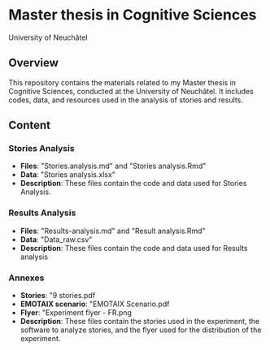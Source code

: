 # Master thesis in Cognitive Sciences
University of Neuchâtel

## Overview
This repository contains the materials related to my Master thesis in Cognitive Sciences, conducted at the University of Neuchâtel. It includes codes, data, and resources used in the analysis of stories and results.

## Content

### Stories Analysis
- **Files**: "Stories.analysis.md" and "Stories analysis.Rmd"
- **Data**: "Stories analysis.xlsx"
- **Description**: These files contain the code and data used for Stories Analysis.

### Results Analysis
- **Files**: "Results-analysis.md" and "Result analysis.Rmd"
- **Data**: "Data_raw.csv"
- **Description**: These files contain the code and data used for Results analysis

### Annexes
- **Stories**: "9 stories.pdf
- **EMOTAIX scenario**: "EMOTAIX Scenario.pdf
- **Flyer**: "Experiment flyer - FR.png
- **Description**: These files contain the stories used in the experiment, the software to analyze stories, and the flyer used for the distribution of the experiment.
